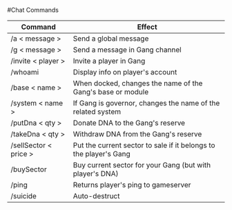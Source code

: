 #Chat Commands

| Command  | Effect |
| -------- | ------ |
| /a < message > | Send a global message |
| /g < message > | Send a message in Gang channel |
| /invite < player > | Invite a player in Gang |
| /whoami | Display info on player's account |
| /base < name > | When docked, changes the name of the Gang's base or module |
| /system < name > | If Gang is governor, changes the name of the related system |
| /putDna < qty > | Donate DNA to the Gang's reserve |
| /takeDna < qty > | Withdraw DNA from the Gang's reserve |
| /sellSector < price > | Put the current sector to sale if it belongs to the player's Gang |
| /buySector | Buy current sector for your Gang (but with player's DNA) |
| /ping | Returns player's ping to gameserver |
| /suicide | Auto-destruct |